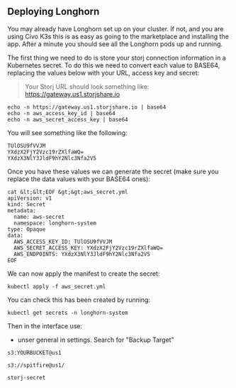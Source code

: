 ## Deploying Longhorn

You may already have Longhorn set up on your cluster. If not, and you are using Civo K3s this is as easy as going to the marketplace and installing the app. After a minute you should see all the Longhorn pods up and running.

The first thing we need to do is store your storj connection information in a Kubernetes secret. To do this we need to convert each value to BASE64, replacing the values below with your URL, access key and secret:

> Your Storj URL should look something like: <https://gateway.us1.storjshare.io>

```
echo -n https://gateway.us1.storjshare.io | base64
echo -n aws_access_key_id | base64
echo -n aws_secret_access_key | base64
```

You will see something like the following:

```
TUlOSU9fVVJM
YXdzX2FjY2Vzc19rZXlfaWQ=
YXdzX3NlY3JldF9hY2Nlc3Nfa2V5
```

Once you have these values we can generate the secret (make sure you replace the data values with your BASE64 ones):

```
cat &lt;&lt;EOF &gt;&gt;aws_secret.yml
apiVersion: v1
kind: Secret
metadata:
  name: aws-secret
  namespace: longhorn-system
type: Opaque
data:
  AWS_ACCESS_KEY_ID: TUlOSU9fVVJM
  AWS_SECRET_ACCESS_KEY: YXdzX2FjY2Vzc19rZXlfaWQ=
  AWS_ENDPOINTS: YXdzX3NlY3JldF9hY2Nlc3Nfa2V5
EOF
```

We can now apply the manifest to create the secret:

```
kubectl apply -f aws_secret.yml
```

You can check this has been created by running:

```
kubectl get secrets -n longhorn-system
```

Then in the interface use:

- unser general in settings. Search for "Backup Target"
```
s3:YOURBUCKET@us1

s3://spitfire@us1/

storj-secret
```

